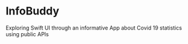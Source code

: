 # InfoBuddy
Exploring Swift UI through an informative App about Covid 19 statistics using public APIs
